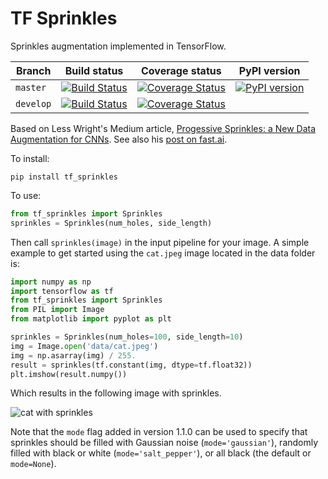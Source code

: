 # TF Sprinkles
Sprinkles augmentation implemented in TensorFlow.

Branch | Build status | Coverage status | PyPI version
--- | --- | --- | ---
`master` | [![Build Status][3]][4] | [![Coverage Status][5]][6] | [![PyPI version][7]][8]
`develop` | [![Build Status][9]][10] | [![Coverage Status][11]][12] |

[3]: https://travis-ci.com/Engineero/tf_sprinkles.svg?branch=master
[4]: https://travis-ci.com/Engineero/tf_sprinkles
[5]: https://coveralls.io/repos/github/Engineero/tf_sprinkles/badge.svg?branch=master
[6]: https://coveralls.io/github/Engineero/tf_sprinkles?branch=master
[7]: https://badge.fury.io/py/tf-sprinkles.svg
[8]: https://badge.fury.io/py/tf-sprinkles
[9]: https://travis-ci.com/Engineero/tf_sprinkles.svg?branch=develop
[10]: https://travis-ci.com/Engineero/tf_sprinkles
[11]: https://coveralls.io/repos/github/Engineero/tf_sprinkles/badge.svg?branch=develop
[12]: https://coveralls.io/github/Engineero/tf_sprinkles?branch=develop

Based on Less Wright's Medium article, [Progessive Sprinkles: a New Data
Augmentation for CNNs][0]. See also his [post on fast.ai][1].

To install:

    pip install tf_sprinkles

To use:

```python
from tf_sprinkles import Sprinkles
sprinkles = Sprinkles(num_holes, side_length)
```
  
Then call `sprinkles(image)` in the input pipeline for your image. A simple
example to get started using the `cat.jpeg` image located in the data folder
is:

```python
import numpy as np
import tensorflow as tf
from tf_sprinkles import Sprinkles
from PIL import Image
from matplotlib import pyplot as plt

sprinkles = Sprinkles(num_holes=100, side_length=10)
img = Image.open('data/cat.jpeg')
img = np.asarray(img) / 255.
result = sprinkles(tf.constant(img, dtype=tf.float32))
plt.imshow(result.numpy())
```

Which results in the following image with sprinkles.

![cat with sprinkles][2]

Note that the `mode` flag added in version 1.1.0 can be used to specify that
sprinkles should be filled with Gaussian noise (`mode='gaussian'`), randomly
filled with black or white (`mode='salt_pepper'`), or all black (the default
or `mode=None`).

[0]: https://medium.com/@lessw/progressive-sprinkles-a-new-data-augmentation-for-cnns-and-helps-achieve-new-98-nih-malaria-6056965f671a
[1]: https://forums.fast.ai/t/progressive-sprinkles-cutout-variation-my-new-data-augmentation-98-on-nih-malaria-dataset/50454
[2]: https://github.com/Engineero/tf_sprinkles/blob/develop/test/data/cat_sprinkled.png

